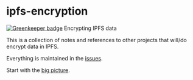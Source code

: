 # ipfs-encryption

[![Greenkeeper badge](https://badges.greenkeeper.io/richardschneider/ipfs-encryption.svg)](https://greenkeeper.io/)
Encrypting IPFS data

This is a collection of notes and references to other projects that will/do encrypt data in IPFS.

Everything is maintained in the [issues](https://github.com/richardschneider/ipfs-encryption/issues). 

Start with the [big picture](https://github.com/richardschneider/ipfs-encryption/issues/3).
